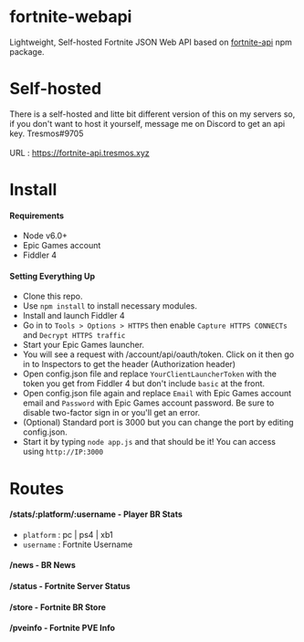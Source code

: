 
# fortnite-webapi
Lightweight, Self-hosted Fortnite JSON Web API based on [fortnite-api](https://github.com/qlaffont/fortnite-api) npm package.
# Self-hosted
There is a self-hosted and litte bit different version of this on my servers so, if you don't want to host it yourself, message me on Discord to get an api key. Tresmos#9705 <br/><br/>
URL : https://fortnite-api.tresmos.xyz
# Install
#### Requirements

 - Node v6.0+
 - Epic Games account
 - Fiddler 4
 #### Setting Everything Up
 
 - Clone this repo.
 - Use `npm install` to install necessary modules.
 - Install and launch Fiddler 4
-   Go in to `Tools > Options > HTTPS` then enable `Capture HTTPS CONNECTs` and `Decrypt HTTPS traffic`
-   Start your Epic Games launcher.
-   You will see a request with /account/api/oauth/token. Click on it then go in to Inspectors to get the header (Authorization header)
- Open config.json file and replace `YourClientLauncherToken` with the token you get from Fiddler 4 but don't include `basic` at the front.
- Open config.json file again and replace  `Email` with Epic Games account email and `Password` with Epic Games account password. Be sure to disable two-factor sign in or you'll get an error.
- (Optional) Standard port is 3000 but you can change the port by editing config.json.
- Start it by typing `node app.js` and that should be it! You can access using `http://IP:3000` 
# Routes
#### /stats/:platform/:username - Player BR Stats
- `platform` : pc | ps4 | xb1
- `username` : Fortnite Username
#### /news - BR News
#### /status - Fortnite Server Status
#### /store - Fortnite BR Store
#### /pveinfo - Fortnite PVE Info
